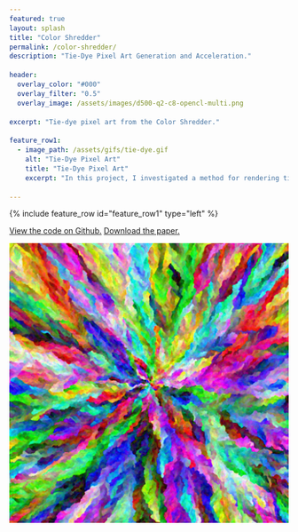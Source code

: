 ```yaml
---
featured: true
layout: splash
title: "Color Shredder"
permalink: /color-shredder/
description: "Tie-Dye Pixel Art Generation and Acceleration."

header:
  overlay_color: "#000"
  overlay_filter: "0.5"
  overlay_image: /assets/images/d500-q2-c8-opencl-multi.png

excerpt: "Tie-dye pixel art from the Color Shredder."

feature_row1:
  - image_path: /assets/gifs/tie-dye.gif
    alt: "Tie-Dye Pixel Art"
    title: "Tie-Dye Pixel Art"
    excerpt: "In this project, I investigated a method for rendering tie-dye like pixel art images. The project was inspired by a Code Golf challenge, \"Images with all Colors\". The goal of the challenge was to make images where each pixel is a unique color. Many algorithms in a variety of languages were submitted, but the images produced by one really caught our eyes. As the poster noted, the produced images look like paintings and are aesthetically interesting. Unfortunately, using the method described takes dozens or even hundreds of hours to create a wallpaper sized HD image, thus it would be completely unfeasible for the even higher resolutions needed for print media. The naive implementation for this process is far too slow to be useful for large images, so I evaluated acceleration of the process using methods including: CPU parallelism, GPU parallelism, just in time compilation, and use of a spatial data structure. The resulting program exceeds the initial scope of the project, but still has ample room for additional improvement. The project successfully generates large, beautiful pixel art tie-die paintings, and served as an excellent instructional tool for learning about parallelization and data structures."  

---
```


{% include feature_row id="feature_row1" type="left" %}

<a href="https://github.com/HBot106/color-shredder" class="btn btn--primary btn--x-large">View the code on Github.</a>
<a href="/assets/pdfs/Tie_Dye_Pixel_Art_Generation.pdf" class="btn btn--primary btn--x-large">Download the paper.</a>

![tie-dye](/assets/images/d500-q2-c8-opencl-multi.png)